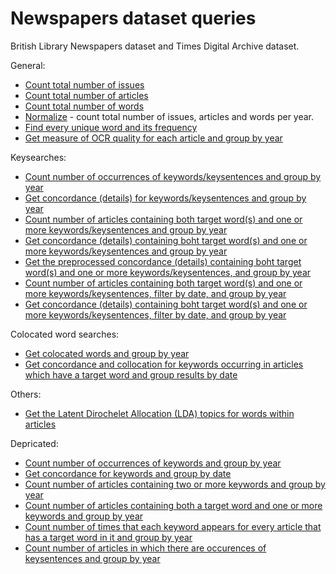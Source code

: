 # Newspapers dataset queries

British Library Newspapers dataset and Times Digital Archive dataset.

General:

* [Count total number of issues](./total_issues.md)
* [Count total number of articles](./total_articles.md)
* [Count total number of words](./total_words.md)
* [Normalize](./normalize.md) - count total number of issues, articles and words per year.
* [Find every unique word and its frequency](./unique_words.md)
* [Get measure of OCR quality for each article and group by year](./ocr_quality_by_year.md)

Keysearches:

* [Count number of occurrences of keywords/keysentences and group by year](./keysearch_by_year.md)
* [Get concordance (details) for keywords/keysentences and group by year](./keysearch_by_year_details.md)
* [Count number of articles containing both target word(s) and one or more keywords/keysentences and group by year](./target_and_keysearch_by_year.md)
* [Get concordance (details) containing boht target word(s) and one or more keywords/keysentences and group by year](./target_keysearch_by_year_details.md)
* [Get the preprocessed concordance (details) containing boht target word(s) and one or more keywords/keysentences, and group by year](./target_keysearch_by_year_preprocessed_details.md)
* [Count number of articles containing both target word(s) and one or more keywords/keysentences, filter by date, and group by year](./target_and_keysearch_by_year_filter_date.md)
* [Get concordance (details) containing boht target word(s) and one or more keywords/keysentences, filter by date, and group by year](./target_keysearch_by_year_filter_date_details.md)



Colocated word searches:

* [Get colocated words and group by year](./colocates_by_year.md)
* [Get concordance and collocation for keywords occurring in articles which have a target word and group results by date](./target_concordance_collocation_by_date.md)

Others:

* [Get the Latent Dirochelet Allocation (LDA) topics for words within articles](./lda_topics.md)

Depricated:

* [Count number of occurrences of keywords and group by year](./depricated/keyword_by_year.md)
* [Get concordance for keywords and group by date](./depricated/keyword_concordance_by_date.md)
* [Count number of articles containing two or more keywords and group by year](./depricated/keywords_by_year.md)
* [Count number of articles containing both a target word and one or more keywords and group by year](./depricated/target_and_keywords_by_year.md)
* [Count number of times that each keyword appears for every article that has a target word in it and group by year](./depricated/target_and_keywords_count_by_year.md)
* [Count number of articles in which there are occurences of keysentences and group by year](./depricated/keysentence_by_year.md)

